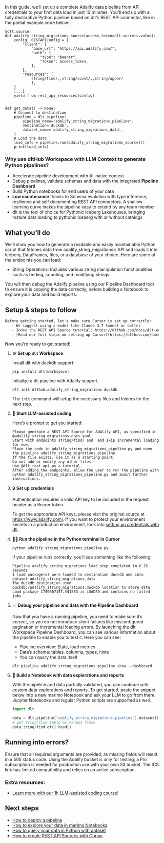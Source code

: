 In this guide, we'll set up a complete Adalify data pipeline from API credentials to your first data load in just 10 minutes. You'll end up with a fully declarative Python pipeline based on dlt's REST API connector, like in the partial example code below:

```python-outcome
@dlt.source
def adalify_string_migrations_source(access_token=dlt.secrets.value):
    config: RESTAPIConfig = {
        "client": {
            "base_url": "https://api.adalify.com/",
            "auth": {
                "type": "bearer",
                "token": access_token,
            },
        },
        "resources": [
            string/find/,,string/count/,,string/upper/
            ],
    }
    [...]
    yield from rest_api_resources(config)


def get_data() -> None:
    # Connect to destination
    pipeline = dlt.pipeline(
        pipeline_name='adalify_string_migrations_pipeline',
        destination='duckdb',
        dataset_name='adalify_string_migrations_data', 
    )
    # Load the data
    load_info = pipeline.run(adalify_string_migrations_source())
    print(load_info) 
```

### Why use dltHub Workspace with LLM Context to generate Python pipelines?

- Accelerate pipeline development with AI-native context
- Debug pipelines, validate schemas and data with the integrated **Pipeline Dashboard**
- Build Python notebooks for end users of your data
- **Low maintenance** thanks to Schema evolution with type inference, resilience and self documenting REST API connectors. A shallow learning curve makes the pipeline easy to extend by any team member
- dlt is the tool of choice for Pythonic Iceberg Lakehouses, bringing mature data loading to pythonic Iceberg with or without catalogs

## What you’ll do

We’ll show you how to generate a readable and easily maintainable Python script that fetches data from adalify_string_migrations’s API and loads it into Iceberg, DataFrames, files, or a database of your choice. Here are some of the endpoints you can load:

- String Operations: Includes various string manipulation functionalities such as finding, counting, and modifying strings.

You will then debug the Adalify pipeline using our Pipeline Dashboard tool to ensure it is copying the data correctly, before building a Notebook to explore your data and build reports.

## Setup & steps to follow

```default
Before getting started, let's make sure Cursor is set up correctly:
   - We suggest using a model like Claude 3.7 Sonnet or better
   - Index the REST API Source tutorial: https://dlthub.com/docs/dlt-ecosystem/verified-sources/rest_api/ and add it to context as **@dlt rest api**
   - [Read our full steps on setting up Cursor](https://dlthub.com/docs/dlt-ecosystem/llm-tooling/cursor-restapi#23-configuring-cursor-with-documentation)
```

Now you're ready to get started!

1. ⚙️ **Set up `dlt` Workspace**
    
    Install dlt with duckdb support:
    ```shell
    pip install dlt[workspace]
    ```

    Initialize a dlt pipeline with Adalify support.
    ```shell
    dlt init dlthub:adalify_string_migrations duckdb
    ```

    The `init` command will setup the necessary files and folders for the next step.
    
2. 🤠 **Start LLM-assisted coding**
    
    Here’s a prompt to get you started:
    
    ```prompt
    Please generate a REST API Source for Adalify API, as specified in @adalify_string_migrations-docs.yaml 
    Start with endpoints string/find/ and  and skip incremental loading for now. 
    Place the code in adalify_string_migrations_pipeline.py and name the pipeline adalify_string_migrations_pipeline. 
    If the file exists, use it as a starting point. 
    Do not add or modify any other files. 
    Use @dlt rest api as a tutorial. 
    After adding the endpoints, allow the user to run the pipeline with python adalify_string_migrations_pipeline.py and await further instructions.
    ```

    
3. 🔒 **Set up credentials** 
    
    Authentication requires a valid API key to be included in the request header as a Bearer token.
    
    To get the appropriate API keys, please visit the original source at https://www.adalify.com/.
    If you want to protect your environment secrets in a production environment, look into [setting up credentials with dlt](https://dlthub.com/docs/walkthroughs/add_credentials).
    
4. 🏃‍♀️ **Run the pipeline in the Python terminal in Cursor**
    
    ```shell
    python adalify_string_migrations_pipeline.py
    ```
    
    If your pipeline runs correctly, you’ll see something like the following:
    
    ```shell
    Pipeline adalify_string_migrations load step completed in 0.26 seconds
    1 load package(s) were loaded to destination duckdb and into dataset adalify_string_migrations_data
    The duckdb destination used duckdb:/adalify_string_migrations.duckdb location to store data
    Load package 1749667187.541553 is LOADED and contains no failed jobs
    ```
    
5. 📈 **Debug your pipeline and data with the Pipeline Dashboard**

    Now that you have a running pipeline, you need to make sure it’s correct, so you do not introduce silent failures like misconfigured pagination or incremental loading errors. By launching the dlt Workspace Pipeline Dashboard, you can see various information about the pipeline to enable you to test it. Here you can see:
    - Pipeline overview: State, load metrics
    - Data’s schema: tables, columns, types, hints
    - You can query the data itself
    
    ```shell
    dlt pipeline adalify_string_migrations_pipeline show --dashboard
    ```
    
6. 🐍 **Build a Notebook with data explorations and reports**

    With the pipeline and data partially validated, you can continue with custom data explorations and reports. To get started, paste the snippet below into a new marimo Notebook and ask your LLM to go from there. Jupyter Notebooks and regular Python scripts are supported as well.

    
    ```python
    import dlt

   data = dlt.pipeline("adalify_string_migrations_pipeline").dataset()
   # get tring/find table as Pandas frame
   data.tring/find.df().head()
    ```

## Running into errors?

Ensure that all required arguments are provided, as missing fields will result in a 500 status code. Using the Adalify bucket is only for testing; a Pro subscription is needed for production use with your own S3 bucket. The ICS link has limited compatibility and relies on an active subscription.

### Extra resources:

- [Learn more with our 1h LLM-assisted coding course!](https://www.youtube.com/watch?v=GGid70rnJuM)

## Next steps

- [How to deploy a pipeline](https://dlthub.com/docs/walkthroughs/deploy-a-pipeline)
- [How to explore your data in marimo Notebooks](https://dlthub.com/docs/general-usage/dataset-access/marimo)
- [How to query your data in Python with dataset](https://dlthub.com/docs/general-usage/dataset-access/dataset)
- [How to create REST API Sources with Cursor](https://dlthub.com/docs/dlt-ecosystem/llm-tooling/cursor-restapi)